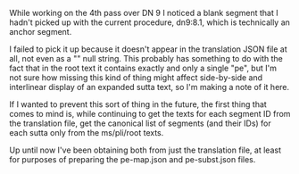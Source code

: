 While working on the 4th pass over DN 9 I noticed a blank 
segment that I hadn't picked up with the current procedure, dn9:8.1,
which is technically an anchor segment.

I failed to pick it up because it doesn't appear in the translation
JSON file at all, not even as a "" null string.  This probably has
something to do with the fact that in the root text it contains
exactly and only a single "pe", but I'm not sure how missing this
kind of thing might affect side-by-side and interlinear display of
an expanded sutta text, so I'm making a note of it here.

If I wanted to prevent this sort of thing in the future, the first
thing that comes to mind is, while continuing to get the texts for
each segment ID from the translation file, get the canonical list
of segments (and their IDs) for each sutta only from the ms/pli/root
texts. 

Up until now I've been obtaining both from just the translation
file, at least for purposes of preparing the pe-map.json and
pe-subst.json files.
